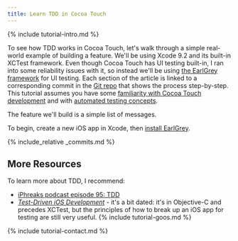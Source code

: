 ```yaml
---
title: Learn TDD in Cocoa Touch
---
```


{% include tutorial-intro.md %}

To see how TDD works in Cocoa Touch, let's walk through a simple real-world example of building a feature.
We'll be using Xcode 9.2 and its built-in XCTest framework.
Even though Cocoa Touch has UI testing built-in, I ran into some reliability issues with it,
so instead we'll be using [the EarlGrey framework][earl-grey] for UI testing.
Each section of the article is linked to a corresponding commit in the [Git repo](https://github.com/learn-tdd-in/cocoa-touch) that shows the process step-by-step.
This tutorial assumes you have some [familiarity with Cocoa Touch development][cocoa-touch] and with [automated testing concepts](/concepts).

The feature we'll build is a simple list of messages.

To begin, create a new iOS app in Xcode, then [install EarlGrey][earl-grey-install].

{% include_relative _commits.md %}

## More Resources

To learn more about TDD, I recommend:

* [iPhreaks podcast episode 95: TDD](https://devchat.tv/iphreaks/095-ips-tdd-test-driven-development)
* [_Test-Driven iOS Development_](http://www.informit.com/store/test-driven-ios-development-9780321774187) - it's a bit dated: it's in Objective-C and precedes XCTest, but the principles of how to break up an iOS app for testing are still very useful.
{% include tutorial-goos.md %}

{% include tutorial-contact.md %}

[earl-grey]: https://google.github.io/EarlGrey/
[earl-grey-install]: https://github.com/google/EarlGrey/blob/master/docs/install-and-run.md
[cocoa-touch]: https://developer.apple.com/ios/documentation/
